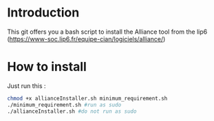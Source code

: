 # Introduction

This git offers you a bash script to install the Alliance tool from the lip6 (https://www-soc.lip6.fr/equipe-cian/logiciels/alliance/)


# How to install

Just run this :
```sh
chmod +x allianceInstaller.sh minimum_requirement.sh
./minimum_requirement.sh #run as sudo
./allianceInstaller.sh #do not run as sudo
```